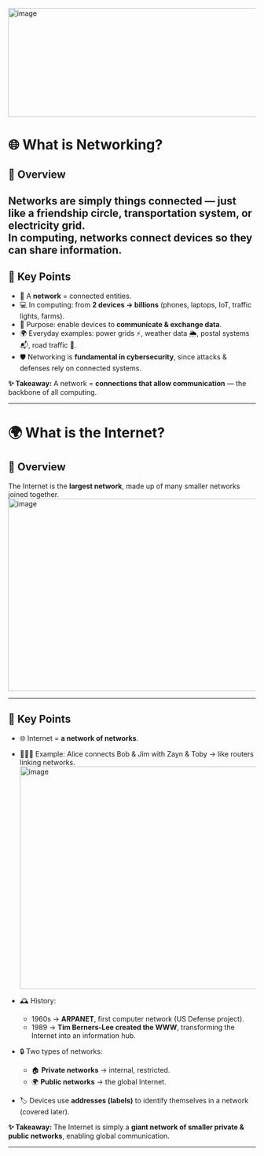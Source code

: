 

<img width="934" height="222" alt="image" src="https://github.com/user-attachments/assets/3c37d8e2-3b7e-4c1e-b229-0e880a00c730" />

# 🌐 What is Networking?  

## 📌 Overview  
Networks are simply **things connected** — just like a friendship circle, transportation system, or electricity grid.  
In computing, networks connect devices so they can share information.  
---

## 🔗 Key Points  
- 🤝 A **network** = connected entities.  
- 💻 In computing: from **2 devices → billions** (phones, laptops, IoT, traffic lights, farms).  
- 📡 Purpose: enable devices to **communicate & exchange data**.  
- 🌍 Everyday examples: power grids ⚡, weather data 🌦️, postal systems 📬, road traffic 🚦.  
- 🛡️ Networking is **fundamental in cybersecurity**, since attacks & defenses rely on connected systems.  

**✨ Takeaway:** A network = **connections that allow communication** — the backbone of all computing.  

---

# 🌍 What is the Internet?  

## 📌 Overview  
The Internet is the **largest network**, made up of many smaller networks joined together.  
<img width="589" height="392" alt="image" src="https://github.com/user-attachments/assets/b3cfd8b6-29a9-4176-8e48-32a8ca0135f4" />

---

## 🔗 Key Points  
- 🌐 Internet = **a network of networks**.  
- 🧑‍🤝‍🧑 Example: Alice connects Bob & Jim with Zayn & Toby → like routers linking networks.
  <img width="561" height="453" alt="image" src="https://github.com/user-attachments/assets/3d2853cb-b744-477e-bc85-db0885308536" />

- 🕰️ History:  
  - 1960s → **ARPANET**, first computer network (US Defense project).  
  - 1989 → **Tim Berners-Lee created the WWW**, transforming the Internet into an information hub.  
- 🔒 Two types of networks:  
  - 🏠 **Private networks** → internal, restricted.  
  - 🌍 **Public networks** → the global Internet.  
- 🏷️ Devices use **addresses (labels)** to identify themselves in a network (covered later).  

**✨ Takeaway:** The Internet is simply a **giant network of smaller private & public networks**, enabling global communication.  

---
